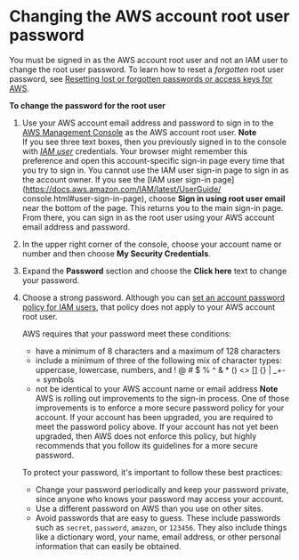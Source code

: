 # Changing the AWS account root user password<a name="id_credentials_passwords_change-root"></a>

You must be signed in as the AWS account root user and not an IAM user to change the root user password\. To learn how to reset a *forgotten* root user password, see [Resetting lost or forgotten passwords or access keys for AWS](id_credentials_access-keys_retrieve.md)\.

**To change the password for the root user**

1. Use your AWS account email address and password to sign in to the [AWS Management Console](https://console.aws.amazon.com/) as the AWS account root user\.
**Note**  
If you see three text boxes, then you previously signed in to the console with *[IAM user](https://docs.aws.amazon.com/IAM/latest/UserGuide/id_users.html)* credentials\. Your browser might remember this preference and open this account\-specific sign\-in page every time that you try to sign in\. You cannot use the IAM user sign\-in page to sign in as the account owner\. If you see the [IAM user sign\-in page](https://docs.aws.amazon.com/IAM/latest/UserGuide/ console.html#user-sign-in-page), choose **Sign in using root user email** near the bottom of the page\. This returns you to the main sign\-in page\. From there, you can sign in as the root user using your AWS account email address and password\.

1. In the upper right corner of the console, choose your account name or number and then choose **My Security Credentials**\.

1. Expand the **Password** section and choose the **Click here** text to change your password\.

1. Choose a strong password\. Although you can [set an account password policy for IAM users](id_credentials_passwords_account-policy.md), that policy does not apply to your AWS account root user\.

   AWS requires that your password meet these conditions:
   + have a minimum of 8 characters and a maximum of 128 characters
   + include a minimum of three of the following mix of character types: uppercase, lowercase, numbers, and \! @ \# $ % ^ & \* \(\) <> \[\] \{\} \| \_\+\-= symbols
   + not be identical to your AWS account name or email address
**Note**  
AWS is rolling out improvements to the sign\-in process\. One of those improvements is to enforce a more secure password policy for your account\. If your account has been upgraded, you are required to meet the password policy above\. If your account has not yet been upgraded, then AWS does not enforce this policy, but highly recommends that you follow its guidelines for a more secure password\.

   To protect your password, it's important to follow these best practices:
   + Change your password periodically and keep your password private, since anyone who knows your password may access your account\. 
   + Use a different password on AWS than you use on other sites\. 
   + Avoid passwords that are easy to guess\. These include passwords such as `secret`, `password`, `amazon`, or `123456`\. They also include things like a dictionary word, your name, email address, or other personal information that can easily be obtained\.